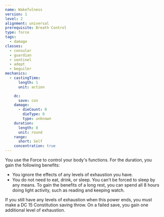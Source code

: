```yaml
---
name: Wakefulness
version: 1
level: 2
alignment: universal
prerequisite: Breath Control
type: force
tags:
  - damage
classes:
  - consular
  - guardian
  - sentinel
  - adept
  - beguiler
mechanics:
  - castingTime:
      length: 1
      unit: action

    dc:
      save: con
    damage:
      - dieCount: 0
        dieType: 0
        type: unknown
    duration:
      length: 8
      unit: round
    range:
      short: Self
    concentration: true
---
```

You use the Force to control your body's functions. For the duration, you gain the following benefits:

- You ignore the effects of any levels of exhaustion you have. 
- You do not need to eat, drink, or sleep. You can't be forced to sleep by any means. To gain the benefits of a long rest, you can spend all 8 hours doing light activity, such as reading and keeping watch. 

If you still have any levels of exhaustion when this power ends, you must make a DC 15 Constitution saving throw. On a failed save, you gain one additional level of exhaustion.
    